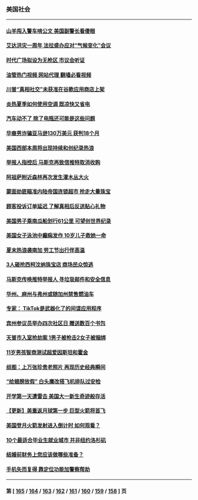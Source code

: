 ### 美国社会
---
#### [山羊闯入警车啃公文 美国副警长看傻眼](../../pages/ncid1078160/n13814172.md?09010445) 
#### [艾达洪灾一周年 法拉盛办应对“气候变化”会议](../../pages/ncid1078160/n13814288.md?09010445) 
#### [时代广场拟设为无枪区 市议会听证](../../pages/ncid1078160/n13814231.md?09010445) 
#### [油管热门视频 网站代理 翻墙必看视频](http://209.222.30.114:81/youtube.html?09010445)
#### [川普“真相社交”未获准在谷歌应用商店上架](../../pages/ncid1078160/n13814028.md?09010445) 
#### [炎热夏季如何使用空调 既凉快又省电](../../pages/ncid1078160/n13814165.md?09010445) 
#### [汽车动不了 除了电瓶还可能是这些问题](../../pages/ncid1078160/n13814153.md?09010445) 
#### [华裔男诈骗亚马逊130万美元 获判18个月](../../pages/ncid1078160/n13814143.md?09010445) 
#### [美国西部本周将出现持续和创纪录热浪](../../pages/ncid1078160/n13814058.md?09010445) 
#### [举报人指控后 马斯克再致信推特取消收购](../../pages/ncid1078160/n13813941.md?09010445) 
#### [阿祖萨附近森林再次发生灌木丛大火](../../pages/ncid1078160/n13814015.md?09010445) 
#### [蒙面劫匪瞄准内陆帝国连锁超市 抢走大量珠宝](../../pages/ncid1078160/n13813982.md?09010445) 
#### [顾客投诉订单延迟 了解真相后反送贴心礼物](../../pages/ncid1078160/n13813587.md?09010445) 
#### [美国男子乘南瓜船划行61公里 可望创世界纪录](../../pages/ncid1078160/n13813503.md?09010445) 
#### [美国女子泳池中癫痫发作 10岁儿子救她一命](../../pages/ncid1078160/n13813449.md?09010445) 
#### [夏末热浪袭南加 劳工节出行伴高温](../../pages/ncid1078160/n13813451.md?09010445) 
#### [3人砸抢西柯汶纳珠宝店 商场民众惊逃](../../pages/ncid1078160/n13813412.md?09010445) 
#### [马斯克传唤推特举报人 寻垃圾邮件和安全信息](../../pages/ncid1078160/n13813356.md?09010445) 
#### [华州、麻州与弗州或随加州禁售燃油车](../../pages/ncid1078160/n13813386.md?09010445) 
#### [专家： TikTok是武器化了的间谍应用程序](../../pages/ncid1078160/n13813270.md?09010445) 
#### [宾州参议员举办四次社区日 赠送数百个书包](../../pages/ncid1078160/n13813329.md?09010445) 
#### [天普市入室抢劫案 1男子被枪击2女子被捆绑](../../pages/ncid1078160/n13813320.md?09010445) 
#### [11岁男孩智商测试超爱因斯坦和霍金](../../pages/ncid1078160/n13813309.md?09010445) 
#### [组图：上万张珍贵老照片 再现历史经典瞬间](../../pages/ncid1078160/n13812738.md?09010445) 
#### [“给翅膀放假” 白头鹰改搭飞机排队过安检](../../pages/ncid1078160/n13812733.md?09010445) 
#### [开学第一天遭雷击 美国大一新生奇迹般存活](../../pages/ncid1078160/n13813005.md?09010445) 
#### [【更新】美重返月球第一步 巨型火箭将首飞](../../pages/ncid1078160/n13813001.md?09010445) 
#### [美国登月火箭发射进入倒计时 如何观看？](../../pages/ncid1078160/n13812500.md?09010445) 
#### [10个最适合毕业生就业城市 并非纽约洛杉矶](../../pages/ncid1078160/n13811681.md?09010445) 
#### [结婚前财务上您应该做哪些准备？](../../pages/ncid1078160/n13811618.md?09010445) 
#### [手机失而复得 靠定位功能加警察帮助](../../pages/ncid1078160/n13810533.md?09010445) 

---
#### 第 [ [165](./165.md?09010445) / [164](./164.md?09010445) / [163](./163.md?09010445) / [162](./162.md?09010445) / [161](./161.md?09010445) / [160](./160.md?09010445) / [159](./159.md?09010445) / [158](./158.md?09010445) ] 页
